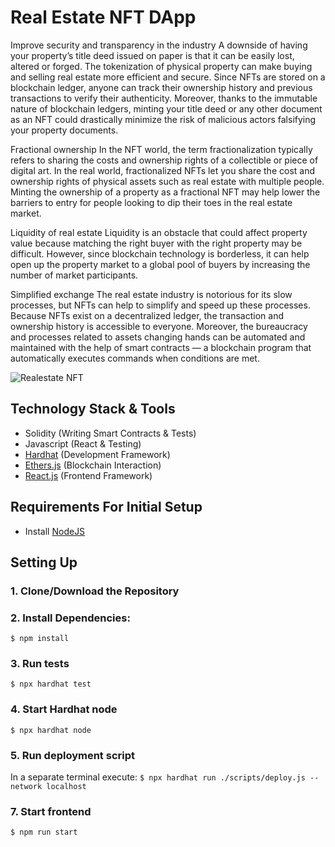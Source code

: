 # Real Estate NFT DApp



Improve security and transparency in the industry
A downside of having your property’s title deed issued on paper is that it can be easily lost, altered or forged. The tokenization of physical property can make buying and selling real estate more efficient and secure. Since NFTs are stored on a blockchain ledger, anyone can track their ownership history and previous transactions to verify their authenticity. Moreover, thanks to the immutable nature of blockchain ledgers, minting your title deed or any other document as an NFT could drastically minimize the risk of malicious actors falsifying your property documents.

Fractional ownership 
In the NFT world, the term fractionalization typically refers to sharing the costs and ownership rights of a collectible or piece of digital art. In the real world, fractionalized NFTs let you share the cost and ownership rights of physical assets such as real estate with multiple people. Minting the ownership of a property as a fractional NFT may help lower the barriers to entry for people looking to dip their toes in the real estate market. 

Liquidity of real estate 
Liquidity is an obstacle that could affect property value because matching the right buyer with the right property may be difficult. However, since blockchain technology is borderless, it can help open up the property market to a global pool of buyers by increasing the number of market participants. 

Simplified exchange 
The real estate industry is notorious for its slow processes, but NFTs can help to simplify and speed up these processes. Because NFTs exist on a decentralized ledger, the transaction and ownership history is accessible to everyone. Moreover, the bureaucracy and processes related to assets changing hands can be automated and maintained with the help of smart contracts — a blockchain program that automatically executes commands when conditions are met. 

![Realestate NFT](./screenshots/0.gif)


## Technology Stack & Tools

- Solidity (Writing Smart Contracts & Tests)
- Javascript (React & Testing)
- [Hardhat](https://hardhat.org/) (Development Framework)
- [Ethers.js](https://docs.ethers.io/v5/) (Blockchain Interaction)
- [React.js](https://reactjs.org/) (Frontend Framework)

## Requirements For Initial Setup
- Install [NodeJS](https://nodejs.org/en/)

## Setting Up
### 1. Clone/Download the Repository

### 2. Install Dependencies:
`$ npm install`

### 3. Run tests
`$ npx hardhat test`

### 4. Start Hardhat node
`$ npx hardhat node`

### 5. Run deployment script
In a separate terminal execute:
`$ npx hardhat run ./scripts/deploy.js --network localhost`

### 7. Start frontend
`$ npm run start`
